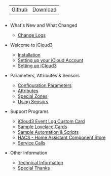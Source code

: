 <nav>
  <table style="padding: 10px 0px 10px 20px;">
    <tr>
      <td>
        <a href="https://github.com/gcobb321/icloud3" class="button-base">Github</a>
      </td>
      <td>
        <a href="https://github.com/gcobb321/icloud3/releases" class="button-base">Download</a>
      </td>
    </tr>
  </table>
</nav>

- What's New and What Changed
  - [Change Logs](../CHANGELOG.md)
  
- Welcome to iCloud3
  - [Installation](chapters/1-installation.md)
  - [Setting up your iCloud Account](chapters/1-setting-up-icloud-account.md)
  - [Setting up iCloud3](chapters/1-setting-up-icloud3.md)
  
- Parameters, Attributes & Sensors
  - [Configuration Parameters](chapters/2-config-parms.md)
  - [Attributes](chapters/2-attributes.md)
  - [Special Zones](chapters/2-special-zones.md)
  - [Using Sensors](chapters/2-sensors.md)
  
- Support Programs
  - [iCloud3 Event Log Custom Card](chapters/3-event-log.md)
  - [Sample Lovelace Cards](chapters/3-sample-lovelace.md)
  - [Sample Automation & Scripts](chapters/3-sample-automation-scripts.md)
  - [HACS - Home Assistant Component Store](chapters/3-hacs.md)
  - [Service Calls](chapters/3-services.md)
  
- Other Information
  - [Technical Information](chapters/9-tech-info.md)
  - [Special Thanks](chapters/9-special-thanks.md)

